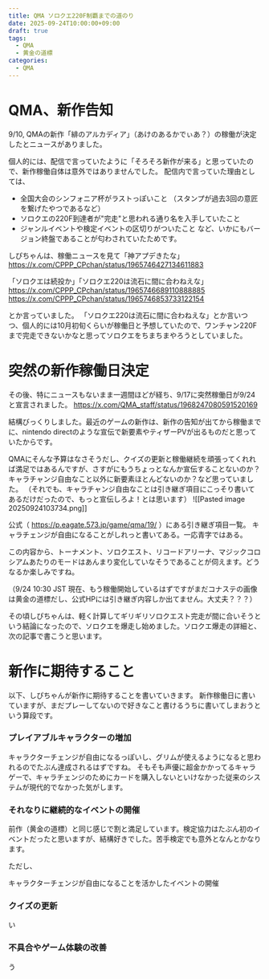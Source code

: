 ```yaml
---
title: QMA ソロクエ220F制覇までの道のり
date: 2025-09-24T10:00:00+09:00
draft: true
tags:
  - QMA
  - 黄金の道標
categories:
  - QMA
---
```

# QMA、新作告知
9/10, QMAの新作「緋のアルカディア」（あけのあるかでぃあ？）の稼働が決定したとニュースがありました。

個人的には、配信で言っていたように「そろそろ新作が来る」と思っていたので、新作稼働自体は意外ではありませんでした。
配信内で言っていた理由としては、

* 全国大会のシンフォニア杯がラストっぽいこと
  （スタンプが過去3回の意匠を繋げたやつであるなど）
* ソロクエの220F到達者が"完走"と思われる通り名を入手していたこと
* ジャンルイベントや検定イベントの区切りがついたこと
など、いかにもバージョン終盤であることが匂わされていたためです。

しぴちゃんは、稼働ニュースを見て「神アプデきたな」
https://x.com/CPPP_CPchan/status/1965746427134611883

「ソロクエは続投か」「ソロクエ220は流石に間に合わねえな」
https://x.com/CPPP_CPchan/status/1965746689110888885
https://x.com/CPPP_CPchan/status/1965746853733122154

とか言っていました。
「ソロクエ220は流石に間に合わねえな」とか言いつつ、個人的には10月初旬くらいが稼働日と予想していたので、ワンチャン220Fまで完走できないかなと思ってソロクエをちまちまやろうとしていました。



# 突然の新作稼働日決定
その後、特にニュースもないまま一週間ほどが経ち、9/17に突然稼働日が9/24と宣言されました。
https://x.com/QMA_staff/status/1968247080591520169

結構びっくりしました。最近のゲームの新作は、新作の告知が出てから稼働までに、nintendo directのような宣伝で新要素やティザーPVが出るものだと思っていたからです。

QMAにそんな予算はなさそうだし、クイズの更新と稼働継続を頑張ってくれれば満足ではあるんですが、さすがにもうちょっとなんか宣伝することないのか？キャラチャンジ自由なこと以外に新要素ほとんどないのか？など思っていました。
（それでも、キャラチャンジ自由なことは引き継ぎ項目にこっそり書いてあるだけだったので、もっと宣伝しろよ！とは思います）
![[Pasted image 20250924103734.png]]

公式（ https://p.eagate.573.jp/game/qma/19/ ）にある引き継ぎ項目一覧。
キャラチェンジが自由になることがしれっと書いてある。一応青字ではある。

この内容から、トーナメント、ソロクエスト、リコードアリーナ、マジックコロシアムあたりのモードはあんまり変化していなそうであることが伺えます。どうなるか楽しみですね。

（9/24 10:30 JST 現在、もう稼働開始しているはずですがまだコナステの画像は黄金の道標だし、公式HPには引き継ぎ内容しか出てません。大丈夫？？？）

その頃しぴちゃんは、軽く計算してギリギリソロクエスト完走が間に合いそうという結論になったので、ソロクエを爆走し始めました。ソロクエ爆走の詳細と、次の記事で書こうと思います。

# 新作に期待すること
以下、しぴちゃんが新作に期待することを書いていきます。
新作稼働日に書いていますが、まだプレーしてないので好きなこと書けるうちに書いてしまおうという算段です。

### プレイアブルキャラクターの増加
キャラクターチェンジが自由になるっぽいし、グリムが使えるようになると思われるのでたぶん達成されるはずですね。
そもそも声優に超金かかってるキャラゲーで、キャラチェンジのためにカードを購入しないといけなかった従来のシステムが現代的でなかった気がします。

### それなりに継続的なイベントの開催
前作（黄金の道標）と同じ感じで割と満足しています。検定協力はたぶん初のイベントだったと思いますが、結構好きでした。苦手検定でも意外となんとかなります。

ただし、


キャラクターチェンジが自由になることを活かしたイベントの開催

### クイズの更新
い

### 不具合やゲーム体験の改善
う